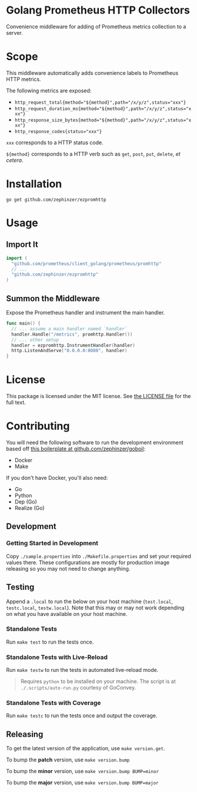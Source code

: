 # Golang Prometheus HTTP Collectors
Convenience middleware for adding of Prometheus metrics collection to a server.

# Scope
This middleware automatically adds convenience labels to Prometheus HTTP metrics.

The following metrics are exposed:

- `http_request_total{method="${method}",path="/x/y/z",status="xxx"}`
- `http_request_duration_ms{method="${method}",path="/x/y/z",status="xxx"}`
- `http_response_size_bytes{method="${method}",path="/x/y/z",status="xxx"}`
- `http_response_codes{status="xxx"}`

`xxx` corresponds to a HTTP status code.

`${method}` corresponds to a HTTP verb such as `get`, `post`, `put`, `delete`, *et cetera*.


# Installation

```
go get github.com/zephinzer/ezpromhttp
```

# Usage

## Import It

```go
import (
  "github.com/prometheus/client_golang/prometheus/promhttp"
  // ...
  "github.com/zephinzer/ezpromhttp"
)
```

## Summon the Middleware

Expose the Prometheus handler and instrument the main handler.

```go
func main() {
  // ... assume a main handler named `handler`
  handler.Handle("/metrics", promhttp.Handler())
  // ... other setup
  handler = ezpromhttp.InstrumentHandler(handler)
  http.ListenAndServe("0.0.0.0:8080", handler)
}
```

# License

This package is licensed under the MIT license. See [the LICENSE file](./LICENSE) for the full text.

# Contributing

You will need the following software to run the development environment based off [this boilerplate at github.com/zephinzer/goboil](https://github.com/zephinzer/goboil):

- Docker
- Make

If you don't have Docker, you'll also need:

- Go
- Python
- Dep (Go)
- Realize (Go)

## Development

### Getting Started in Development

Copy `./sample.properties` into `./Makefile.properties` and set your required values there. These configurations are mostly for production image releasing so you may not need to change anything.

## Testing

Append a `.local` to run the below on your host machine (`test.local`, `testc.local`, `testw.local`). Note that this may or may not work depending on what you have available on your host machine.

### Standalone Tests

Run `make test` to run the tests once.

### Standalone Tests with Live-Reload

Run `make testw` to run the tests in automated live-reload mode.

> Requires `python` to be installed on your machine. The script is at `./.scripts/auto-run.py` courtesy of GoConvey.

### Standalone Tests with Coverage

Run `make testc` to run the tests once and output the coverage.

## Releasing

To get the latest version of the application, use `make version.get`.

To bump the **patch** version, use `make version.bump`

To bump the **minor** version, use `make version.bump BUMP=minor`

To bump the **major** version, use `make version.bump BUMP=major`